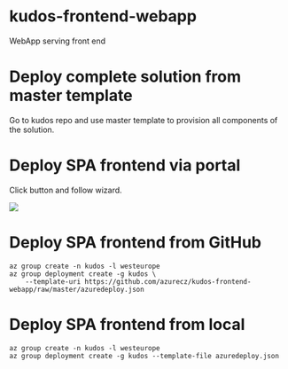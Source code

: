 # kudos-frontend-webapp
WebApp serving front end

# Deploy complete solution from master template
Go to kudos repo and use master template to provision all components of the solution.

# Deploy SPA frontend via portal
Click button and follow wizard.

<a href="https://portal.azure.com/#create/Microsoft.Template/uri/https%3A%2F%2Fgithub.com%2Fazurecz%2Fkudos-frontend-webapp%2Fraw%2Fmaster%2Fazuredeploy.json" target="_blank">
    <img src="http://azuredeploy.net/deploybutton.png"/>
</a>

# Deploy SPA frontend from GitHub
```
az group create -n kudos -l westeurope
az group deployment create -g kudos \
    --template-uri https://github.com/azurecz/kudos-frontend-webapp/raw/master/azuredeploy.json
```

# Deploy SPA frontend from local
```
az group create -n kudos -l westeurope
az group deployment create -g kudos --template-file azuredeploy.json
```